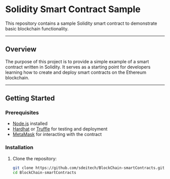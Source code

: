 # Solidity Smart Contract Sample

This repository contains a sample Solidity smart contract to demonstrate basic blockchain functionality.

---

## Overview

The purpose of this project is to provide a simple example of a smart contract written in Solidity. It serves as a starting point for developers learning how to create and deploy smart contracts on the Ethereum blockchain.

---

## Getting Started

### Prerequisites

- [Node.js](https://nodejs.org/) installed
- [Hardhat](https://hardhat.org/) or [Truffle](https://trufflesuite.com/) for testing and deployment
- [MetaMask](https://metamask.io/) for interacting with the contract

### Installation

1. Clone the repository:
   ```bash
   git clone https://github.com/sdeitech/BlockChain-smartContracts.git
   cd BlockChain-smartContracts
